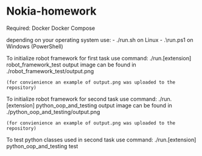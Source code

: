 # Nokia-homework

Required:
    Docker
    Docker Compose

depending on your operating system use:
    - ./run.sh on Linux
    - .\run.ps1 on Windows (PowerShell)

To initialize robot framework for first task use command:
    ./run.[extension] robot_framework_test
    output image can be found in ./robot_framework_test/output.png
    
    (for convienience an example of output.png was uploaded to the repository)

To initialize robot framework for second task use command:
    ./run.[extension] python_oop_and_testing
    output image can be found in ./python_oop_and_testing/output.png
    
    (for convienience an example of output.png was uploaded to the repository)

To test python classes used in second task use command:
    ./run.[extension] python_oop_and_testing test


